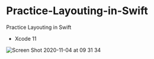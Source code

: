 # Practice-Layouting-in-Swift
Practice Layouting in Swift
- Xcode 11

![Screen Shot 2020-11-04 at 09 31 34](https://user-images.githubusercontent.com/53957770/98062506-bf5b2200-1e80-11eb-9f11-1d384fd3f049.png)
